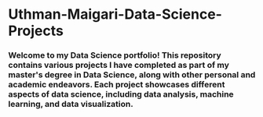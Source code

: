 # Uthman-Maigari-Data-Science-Projects

### Welcome to my Data Science portfolio! This repository contains various projects I have completed as part of my master's degree in Data Science, along with other personal and academic endeavors. Each project showcases different aspects of data science, including data analysis, machine learning, and data visualization.

